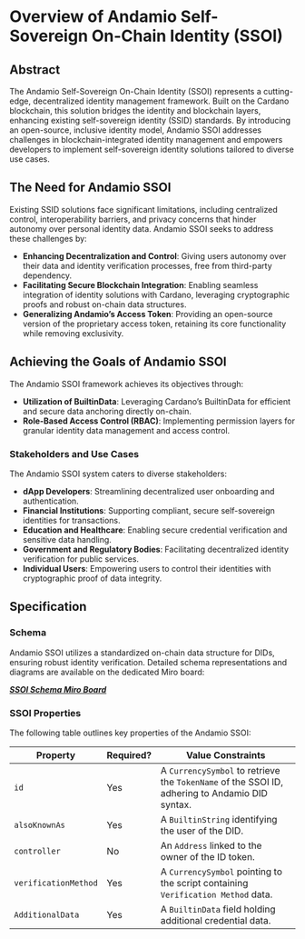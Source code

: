 # Overview of Andamio Self-Sovereign On-Chain Identity (SSOI)

## Abstract

The Andamio Self-Sovereign On-Chain Identity (SSOI) represents a cutting-edge, decentralized identity management framework. Built on the Cardano blockchain, this solution bridges the identity and blockchain layers, enhancing existing self-sovereign identity (SSID) standards. By introducing an open-source, inclusive identity model, Andamio SSOI addresses challenges in blockchain-integrated identity management and empowers developers to implement self-sovereign identity solutions tailored to diverse use cases.

## The Need for Andamio SSOI

Existing SSID solutions face significant limitations, including centralized control, interoperability barriers, and privacy concerns that hinder autonomy over personal identity data. Andamio SSOI seeks to address these challenges by:

- **Enhancing Decentralization and Control**: Giving users autonomy over their data and identity verification processes, free from third-party dependency.
- **Facilitating Secure Blockchain Integration**: Enabling seamless integration of identity solutions with Cardano, leveraging cryptographic proofs and robust on-chain data structures.
- **Generalizing Andamio’s Access Token**: Providing an open-source version of the proprietary access token, retaining its core functionality while removing exclusivity.

## Achieving the Goals of Andamio SSOI

The Andamio SSOI framework achieves its objectives through:

- **Utilization of BuiltinData**: Leveraging Cardano’s BuiltinData for efficient and secure data anchoring directly on-chain.
- **Role-Based Access Control (RBAC)**: Implementing permission layers for granular identity data management and access control.

### Stakeholders and Use Cases

The Andamio SSOI system caters to diverse stakeholders:

- **dApp Developers**: Streamlining decentralized user onboarding and authentication.
- **Financial Institutions**: Supporting compliant, secure self-sovereign identities for transactions.
- **Education and Healthcare**: Enabling secure credential verification and sensitive data handling.
- **Government and Regulatory Bodies**: Facilitating decentralized identity verification for public services.
- **Individual Users**: Empowering users to control their identities with cryptographic proof of data integrity.

## Specification

### Schema

Andamio SSOI utilizes a standardized on-chain data structure for DIDs, ensuring robust identity verification. Detailed schema representations and diagrams are available on the dedicated Miro board:

[***SSOI Schema Miro Board***](https://miro.com/app/board/uXjVLDsFWko=/)

### SSOI Properties

The following table outlines key properties of the Andamio SSOI:

| Property            | Required? | Value Constraints                                                                                       |
|---------------------|-----------|---------------------------------------------------------------------------------------------------------|
| `id`                | Yes       | A `CurrencySymbol` to retrieve the `TokenName` of the SSOI ID, adhering to Andamio DID syntax.         |
| `alsoKnownAs`          | Yes        | A `BuiltinString` identifying the user of the DID.                                                     |
| `controller`        | No        | An `Address` linked to the owner of the ID token.                                                      |
| `verificationMethod`| Yes       | A `CurrencySymbol` pointing to the script containing `Verification Method` data.                       |
| `AdditionalData`    | Yes       | A `BuiltinData` field holding additional credential data.                                              |
